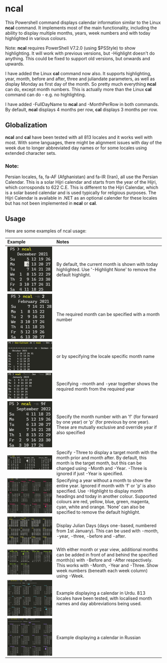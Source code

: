 # ncal

This Powershell command displays calendar information similar to the Linux **ncal** command. It implements most of the main functionality, including the ability to display multiple months, years, week numbers and with today highlighted in various colours.

Note: **ncal** requires PowerShell V7.2.0 (using $PSStyle) to show highlighting. It will work with previous versions, but -Highlight doesn't do anything. This could be fixed to support old versions, but onwards and upwards.

I have added the Linux **cal** command now also. It supports highlighting, year, month, before and after, three and juliandate parameters, as well as display Monday as first day of the month. So pretty much everything **ncal** can do, except month numbers. This is actually more than the Linux **cal** command can do - e.g. no highlighting.

I have added -FullDayName to **ncal** and -MonthPerRow in both commands. By default, **ncal** displays 4 months per row, **cal** displays 3 months per row.

## Globalization

**ncal** and **cal** have been tested with all 813 locales and it works well with most. With some languages, there might be alignment issues with day of the week due to longer abbreviated day names or for some locales using extended character sets. 

### Note:
Persian locales, fa, fa-AF (Afghanistan) and fa-IR (Iran), all use the Persian Calendar. This is a solar Hijri calendar and starts from the year of the Hijri, which corrosponds to 622 C.E. This is different to the Hijri Calendar, which is a solar based calendar and is used typically for religious purposes. The Hijri Calendar is available in .NET as an optional calender for these locales but has not been implemented in **ncal** or **cal**.  

## Usage

Here are some examples of ncal usage:

Example | Notes
:--- | :---
![](/images/2021-12-06-095419.png) | By default, the current month is shown with today highlighted. Use '-Highlight None' to remove the default highlight.
![](/images/2021-12-06-095452.png) | The required month can be specified with a month number
![](/images/2021-12-06-095525.png) | or by specifying the locale specific month name
![](/images/2021-12-06-095624.png) | Specifying -month and -year together shows the required month from the required year
![](/images/2021-12-06-095829.png) | Specify the month number with an 'f' (for forward by one year) or 'p' (for previous by one year). These are mutually exclusive and override year if also specified
![](/images/2021-12-06-112934.png) | Specify -Three to display a target month with the month prior and month after. By default, this month is the target month, but this can be changed using -Month and -Year. -Three is ignored if just -Year is specified.
![](/images/2021-12-06-095702.png) | Specifying a year without a month to show the entire year. Ignored if month with 'f' or 'p' is also specified. Use -Highlight to display month headings and today in another colour. Supported colours are red, yellow, blue, green, magenta, cyan, white and orange. 'None' can also be specified to remove the default highlight.
![](/images/2021-12-06-095735.png) | Display Julian Days (days one-based, numbered from 1st January). This can be used with -month, -year, -three, -before and -after.
![](/images/2021-12-06-095927.png) | With either month or year view, additional months can be added in front of and behind the specified month(s) with -Before and -After respectively. This works with -Month, -Year and -Three. Show week numbers (beneath each week column) using -Week.
![](/images/2021-12-06-100948.png) | Example displaying a calendar in Urdu. 813 locales have been tested, with localised month names and day abbreviations being used. 
![](/images/2021-12-06-101044.png) | Example displaying a calendar in Russian
